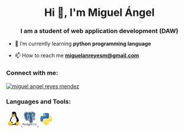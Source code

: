 <h1 align="center">Hi 👋, I'm Miguel Ángel</h1>
<h3 align="center">I am a student of web application development (DAW)</h3>

- 🌱 I’m currently learning **python programming language**

- 📫 How to reach me **miguelanreyesm@gmail.com**

<h3 align="left">Connect with me:</h3>
<p align="left">
<a href="https://linkedin.com/in/miguel angel reyes mendez" target="blank"><img align="center" src="https://raw.githubusercontent.com/rahuldkjain/github-profile-readme-generator/master/src/images/icons/Social/linked-in-alt.svg" alt="miguel angel reyes mendez" height="30" width="40" /></a>
</p>

<h3 align="left">Languages and Tools:</h3>
<p align="left"> <a href="https://www.linux.org/" target="_blank" rel="noreferrer"> <img src="https://raw.githubusercontent.com/devicons/devicon/master/icons/linux/linux-original.svg" alt="linux" width="40" height="40"/> </a> <a href="https://www.postgresql.org" target="_blank" rel="noreferrer"> <img src="https://raw.githubusercontent.com/devicons/devicon/master/icons/postgresql/postgresql-original-wordmark.svg" alt="postgresql" width="40" height="40"/> </a> <a href="https://www.python.org" target="_blank" rel="noreferrer"> <img src="https://raw.githubusercontent.com/devicons/devicon/master/icons/python/python-original.svg" alt="python" width="40" height="40"/> </a> </p
